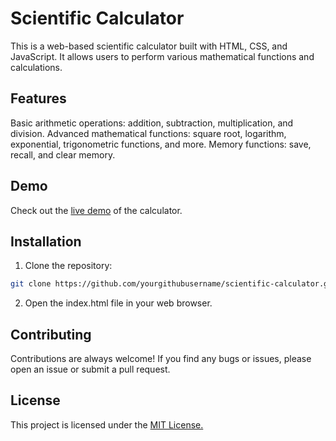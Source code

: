 
# Scientific Calculator

This is a web-based scientific calculator built with HTML, CSS, and JavaScript. It allows users to perform various mathematical functions and calculations.


## Features

Basic arithmetic operations: addition, subtraction, multiplication, and division.
Advanced mathematical functions: square root, logarithm, exponential, trigonometric functions, and more.
Memory functions: save, recall, and clear memory.
## Demo

Check out the [live demo](https://aman2620.github.io/Scientific-Calculator/) of the calculator.
## Installation

1. Clone the repository:

```bash
git clone https://github.com/yourgithubusername/scientific-calculator.git
```
2. Open the index.html file in your web browser.
    

## Contributing

Contributions are always welcome! If you find any bugs or issues, please open an issue or submit a pull request.
## License

This project is licensed under the [MIT License.](https://choosealicense.com/licenses/mit/)

